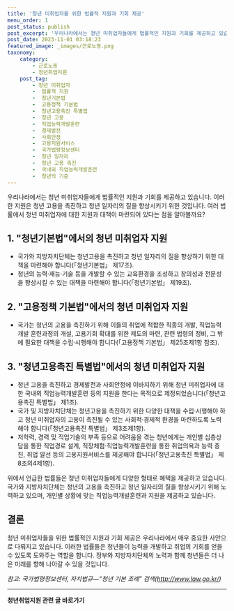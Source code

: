 ```yaml
---
title: '청년 미취업자를 위한 법률적 지원과 기회 제공'
menu_order: 1
post_status: publish
post_excerpt: '우리나라에서는 청년 미취업자들에게 법률적인 지원과 기회를 제공하고 있습니다. 이러한 지원은 청년 고용을 촉진하고 청년 일자리의 질을 향상시키기 위한 것입니다. 여러 법률에서 청년 미취업자에 대한 지원과 대책이 마련되어 있다는 점을 알아볼까요 '
post_date: 2023-11-01 03:18:23
featured_image: _images/근로노동.png
taxonomy:
    category:
        - 근로노동
        - 청년취업지원
    post_tag:
        - 청년 미취업자
        -  법률적 지원
        -  청년기본법
        -  고용정책 기본법
        -  청년고용촉진 특별법
        -  청년 고용
        -  직업능력개발훈련
        -  경제발전
        -  사회안정
        -  고용지원서비스
        -  국가법령정보센터
        -  청년 일자리
        -  청년 고용 촉진
        -  국내외 직업능력개발훈련
        -  청년의 기준
---
```




우리나라에서는 청년 미취업자들에게 법률적인 지원과 기회를 제공하고 있습니다. 이러한 지원은 청년 고용을 촉진하고 청년 일자리의 질을 향상시키기 위한 것입니다. 여러 법률에서 청년 미취업자에 대한 지원과 대책이 마련되어 있다는 점을 알아볼까요?

## 1. "청년기본법"에서의 청년 미취업자 지원
- 국가와 지방자치단체는 청년고용을 촉진하고 청년 일자리의 질을 향상하기 위한 대책을 마련해야 합니다(「청년기본법」 제17조).
- 청년의 능력·재능·기술 등을 개발할 수 있는 교육환경을 조성하고 창의성과 전문성을 향상시킬 수 있는 대책을 마련해야 합니다(「청년기본법」 제19조).

## 2. "고용정책 기본법"에서의 청년 미취업자 지원
- 국가는 청년의 고용을 촉진하기 위해 이들의 취업에 적합한 직종의 개발, 직업능력개발 훈련과정의 개설, 고용기회 확대를 위한 제도의 마련, 관련 법령의 정비, 그 밖에 필요한 대책을 수립·시행해야 합니다(「고용정책 기본법」 제25조제1항 참조).

## 3. "청년고용촉진 특별법"에서의 청년 미취업자 지원
- 청년 고용을 촉진하고 경제발전과 사회안정에 이바지하기 위해 청년 미취업자에 대한 국내외 직업능력개발훈련 등의 지원을 한다는 목적으로 제정되었습니다(「청년고용촉진 특별법」 제1조).
- 국가 및 지방자치단체는 청년고용을 촉진하기 위한 다양한 대책을 수립·시행해야 하고 청년 미취업자의 고용이 촉진될 수 있는 사회적·경제적 환경을 마련하도록 노력해야 합니다(「청년고용촉진 특별법」 제3조제1항).
- 저학력, 경력 및 직업기술의 부족 등으로 어려움을 겪는 청년에게는 개인별 심층상담을 통한 직업경로 설계, 직장체험·직업능력개발훈련을 통한 취업의욕과 능력 증진, 취업 알선 등의 고용지원서비스를 제공해야 합니다(「청년고용촉진 특별법」 제8조의4제1항).

위에서 언급한 법률들은 청년 미취업자들에게 다양한 형태로 혜택을 제공하고 있습니다. 국가와 지방자치단체는 청년의 고용을 촉진하고 청년 일자리의 질을 향상시키기 위해 노력하고 있으며, 개인별 상황에 맞는 직업능력개발훈련과 지원을 제공하고 있습니다.

## 결론
청년 미취업자들을 위한 법률적인 지원과 기회 제공은 우리나라에서 매우 중요한 사안으로 다뤄지고 있습니다. 이러한 법률들은 청년들이 능력을 개발하고 취업의 기회를 얻을 수 있도록 도와주는 역할을 합니다. 정부와 지방자치단체의 노력과 함께 청년들은 더 나은 미래를 향해 나아갈 수 있을 것입니다.

*참고: 국가법령정보센터, 자치법규―“청년 기본 조례” 검색(http://www.law.go.kr/)*
<!-- wp:separator -->
<hr class="wp-block-separator has-alpha-channel-opacity"/>
<!-- /wp:separator -->

<!-- wp:group {"backgroundColor":"base","layout":{"type":"constrained"}} -->
<div class="wp-block-group has-base-background-color has-background"><!-- wp:paragraph {"align":"center","fontSize":"medium"} -->
<p class="has-text-align-center has-large-font-size"><strong>청년취업지원 관련 글 바로가기</strong></p>
<!-- /wp:paragraph -->


<!-- wp:latest-posts
{"categories":[{"id":12739,"count":19,"description":"","link":"https://uknowlaw.com/category/%ec%b2%ad%eb%85%84%ec%b7%a8%ec%97%85%ec%a7%80%ec%9b%90/","name":"청년취업지원","slug":"청년취업지원","taxonomy":"category","parent":0,"meta":[],"_links":{"self":[{"href":"https://uknowlaw.com/wp-json/wp/v2/categories/12739"}],"collection":[{"href":"https://uknowlaw.com/wp-json/wp/v2/categories"}],"about":[{"href":"https://uknowlaw.com/wp-json/wp/v2/taxonomies/category"}],"wp:post_type":[{"href":"https://uknowlaw.com/wp-json/wp/v2/posts?categories=12739"}],"curies":[{"name":"wp","href":"https://api.w.org/{rel}","templated":true}]}}],"postsToShow":100,"excerptLength":28,"postLayout":"grid","columns":2,"featuredImageAlign":"left","featuredImageSizeSlug":"large","fontSize":"small"} /--></div>
<!-- /wp:group -->